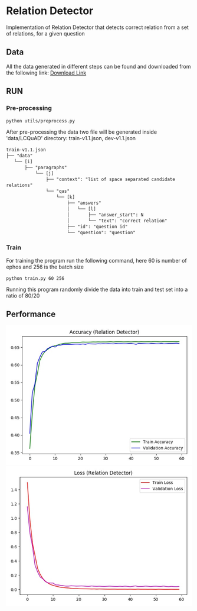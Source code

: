 # Relation Detector
Implementation of Relation Detector that detects correct relation from a set of relations, for a given question 


## Data
All the data generated in different steps can be found and downloaded from the following link:
[Download Link](https://www.dropbox.com/sh/wj8iojvn493d233/AAA0tA1qrOv2r9K3B8GKqeWoa?dl=0)
## RUN


### Pre-processing

```
python utils/preprocess.py
```
After pre-processing the data two file will be generated inside 'data/LCQuAD' directory: train-v1.1.json, dev-v1.1.json
```
train-v1.1.json
├── "data"
   └── [i]
       ├── "paragraphs"
           └── [j]
               ├── "context": "list of space separated candidate relations"
               └── "qas"
                   └── [k]
                       ├── "answers"
                       │   └── [l]
                       │       ├── "answer_start": N
                       │       └── "text": "correct relation"
                       ├── "id": "question id"
                       └── "question": "question"
```

### Train
For training the program run the following command, here 60 is number of ephos and 256 is the batch size
```
python train.py 60 256
```
Running this program randomly divide the data into train and test set into a ratio of 80/20

## Performance
![alt text](https://github.com/rashad101/NLP_LAB/blob/master/img/acc.jpg)
![alt_text](https://github.com/rashad101/NLP_LAB/blob/master/img/loss.jpg)

